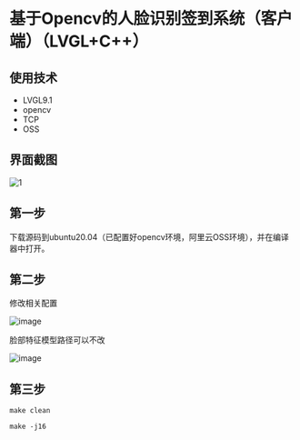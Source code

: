 # 基于Opencv的人脸识别签到系统（客户端）（LVGL+C++）

## 使用技术
- LVGL9.1
- opencv
- TCP
- OSS

## 界面截图

![1](https://github.com/user-attachments/assets/0b67d004-6867-4732-b435-48b93baaff04)

## 第一步

下载源码到ubuntu20.04（已配置好opencv环境，阿里云OSS环境），并在编译器中打开。

## 第二步

修改相关配置

![image](https://github.com/user-attachments/assets/2837f2c6-2c73-4073-b71a-d40152e3cd22)

脸部特征模型路径可以不改

![image](https://github.com/user-attachments/assets/42ec633f-b6e4-4525-a5c2-74ddd16035b3)

## 第三步

```
make clean

make -j16
```




